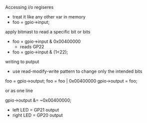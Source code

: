 Accessing i/o regiseres
- treat it like any other var in memory
- foo = gpio->input;

apply bitmast to read a specific bit or bits
- foo = gpio->input & 0x00400000
    - reads GP22
- foo = gpio->input & (1<22);

writing to putput
- use read-modify-write pattern to change only the intended bits

foo = gpio->output;
foo = foo | 0x00400000
gpio->output = foo;

or as one line

gpio->output &= ~0x00400000;

- left LED = GP21 output
- right LED = GP20 output

